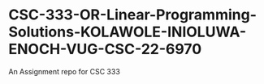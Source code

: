 # CSC-333-OR-Linear-Programming-Solutions-KOLAWOLE-INIOLUWA-ENOCH-VUG-CSC-22-6970
An Assignment repo for CSC 333 
